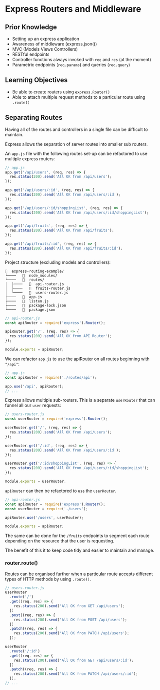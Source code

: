 # Express Routers and Middleware

## Prior Knowledge

- Setting up an express application
- Awareness of middleware (express.json())
- MVC (Models Views Controllers)
- RESTful endpoints
- Controller functions always invoked with `req` and `res` (at the moment)
- Parametric endpoints (`req.params`) and queries (`req.query`)

## Learning Objectives

- Be able to create routers using `express.Router()`
- Able to attach multiple request methods to a particular route using `.route()`

## Separating Routes

Having all of the routes and controllers in a single file can be difficult to maintain.

Express allows the separation of server routes into smaller sub routers.

An `app.js` file with the following routes set-up can be refactored to use multiple express routers:

```js
// app.js
app.get('/api/users', (req, res) => {
  res.status(200).send('All OK from /api/users');
});

app.get('/api/users/:id', (req, res) => {
  res.status(200).send('All OK from /api/users/:id');
});

app.get('/api/users/:id/shoppingList', (req, res) => {
  res.status(200).send('All OK from /api/users/:id/shoppingList');
});

app.get('/api/fruits', (req, res) => {
  res.status(200).send('All OK from /api/fruits');
});

app.get('/api/fruits/:id', (req, res) => {
  res.status(200).send('All OK from /api/fruits/:id');
});
```

Project structure (excluding models and controllers):

```
  express-routing-example/
└────     node_modules/
└────     routes/
│  ├────     api-router.js
│  ├────     fruits-router.js
│  └────     users-router.js
├────     app.js
├────     listen.js
├────     package-lock.json
└────     package.json
```

```js
// api-router.js
const apiRouter = require('express').Router();

apiRouter.get('/', (req, res) => {
  res.status(200).send('All OK from API Router');
});

module.exports = apiRouter;
```

We can refactor `app.js` to use the apiRouter on all routes beginning with `"/api"`:

```js
// app.js
const apiRouter = require('./routes/api');

app.use('/api', apiRouter);
// ...
```

Express allows multiple sub-routers. This is a separate `userRouter` that can funnel all our `user` requests:

```js
// users-router.js
const userRouter = require('express').Router();

userRouter.get('/', (req, res) => {
  res.status(200).send('All OK from /api/users');
});

userRouter.get('/:id', (req, res) => {
  res.status(200).send('All OK from /api/users/:id');
});

userRouter.get('/:id/shoppingList', (req, res) => {
  res.status(200).send('All OK from /api/users/:id/shoppingList');
});

module.exports = userRouter;
```

`apiRouter` can then be refactored to `use` the `userRouter`.

```js
// api-router.js
const apiRouter = require('express').Router();
const userRouter = require('./users');

apiRouter.use('/users', userRouter);

module.exports = apiRouter;
```

The same can be done for the `/fruits` endpoints to segment each route depending on the resource that the user is requesting.

The benefit of this it to keep code tidy and easier to maintain and manage.

### router.route()

Routes can be organised further when a particular route accepts different types of HTTP methods by using `.route()`.

```js
// users-router.js
userRouter
  .route('/')
  .get((req, res) => {
    res.status(200).send('All OK from GET /api/users');
  })
  .post((req, res) => {
    res.status(200).send('All OK from POST /api/users');
  })
  .patch((req, res) => {
    res.status(200).send('All OK from PATCH /api/users');
  });

userRouter
  .route('/:id')
  .get((req, res) => {
    res.status(200).send('All OK from GET /api/users/:id');
  })
  .patch((req, res) => {
    res.status(200).send('All OK from PATCH /api/users/:id');
  });
// ...
```
